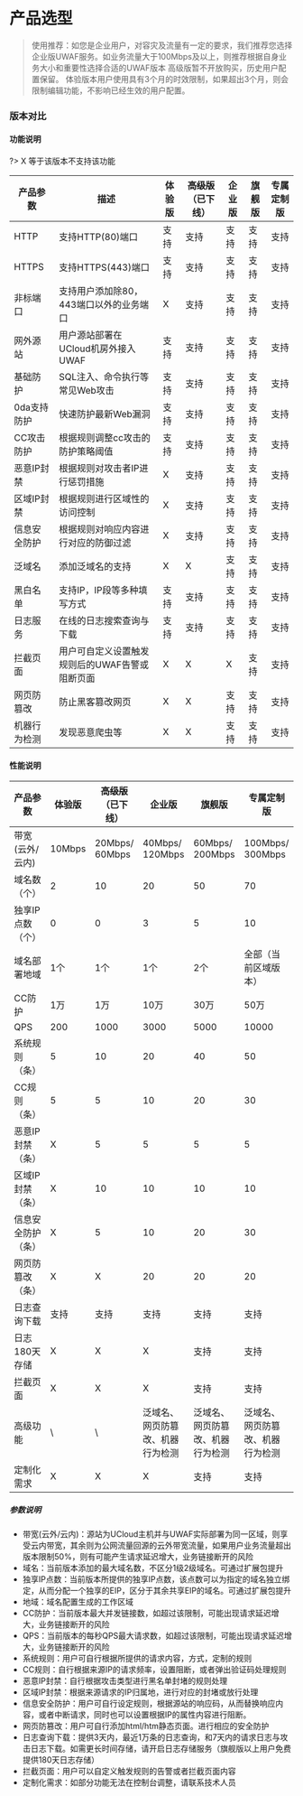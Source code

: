 

# 产品选型

> 使用推荐：如您是企业用户，对容灾及流量有一定的要求，我们推荐您选择企业版UWAF服务。如业务流量大于100Mbps及以上，则推荐根据自身业务大小和重要性选择合适的UWAF版本
> 高级版暂不开放购买，历史用户配置保留。
> 体验版本用户使用具有3个月的时效限制，如果超出3个月，则会限制编辑功能，不影响已经生效的用户配置。

### 版本对比
#### 功能说明
?> X 等于该版本不支持该功能

| 产品参数 | 描述 | 体验版 | ~~高级版~~（已下线） | 企业版 | 旗舰版 | 专属定制版 |
| --- | --- | --- | --- | --- | --- | --- |
| HTTP      | 支持HTTP(80)端口 | 支持 | 支持  | 支持 | 支持  | 支持  |
| HTTPS     | 支持HTTPS(443)端口 | 支持 | 支持  | 支持 | 支持  | 支持  |
| 非标端口 |	支持用户添加除80，443端口以外的业务端口| X | 支持  | 支持 | 支持  | 支持  |
| 网外源站 | 用户源站部署在UCloud机房外接入UWAF | 支持 | 支持  | 支持 | 支持  | 支持  |
| 基础防护 | SQL注入、命令执行等常见Web攻击 | 支持 | 支持  | 支持 | 支持  | 支持  |
| 0da支持防护 | 快速防护最新Web漏洞 | 支持 | 支持  | 支持 | 支持  | 支持  |
| CC攻击防护 | 根据规则调整cc攻击的防护策略阈值 | 支持 | 支持  | 支持 | 支持  | 支持  |
| 恶意IP封禁 | 根据规则对攻击者IP进行惩罚措施 | X | 支持  | 支持 | 支持  | 支持  |
| 区域IP封禁 | 根据规则进行区域性的访问控制 | X | 支持  | 支持 | 支持  | 支持  |
| 信息安全防护 | 根据规则对响应内容进行对应的防御过滤| X | 支持  | 支持 | 支持  | 支持  |
| 泛域名   | 添加泛域名的支持         | X | X  | 支持 | 支持  | 支持  |
| 黑白名单 | 支持IP，IP段等多种填写方式 | 支持 | 支持  | 支持 | 支持  | 支持  |
| 日志服务 | 在线的日志搜索查询与下载 | 支持 | 支持  | 支持 | 支持  | 支持  |
| 拦截页面 | 用户可自定义设置触发规则后的UWAF告警或阻断页面 | X | X  | X | 支持  | 支持  |
| 网页防篡改 | 防止黑客篡改网页 | X | X | 支持 | 支持  | 支持  |
| 机器行为检测 | 发现恶意爬虫等 | X | X | 支持 | 支持  | 支持  |


#### 性能说明

| 产品参数 | 体验版 | ~~高级版~~（已下线） | 企业版 | 旗舰版| 专属定制版 |
| --- | --- | --- | --- | --- | --- |
| 带宽<br>(云外/云内) | 10Mbps | 20Mbps/<br>60Mbps | 40Mbps/<br>120Mbps | 60Mbps/<br>200Mbps| 100Mbps/<br>300Mbps|
| 域名数（个）| 2 | 10 | 20 | 50 | 70 |
| 独享IP点数（个） | 0 | 0 | 3 | 5 | 10 |
| 域名部署地域 | 1个 | 1个 | 1个 | 2个| 全部（当前区域版本）|
| CC防护 | 1万 | 1万 | 10万 | 30万  | 50万 |
| QPS | 200 | 1000 | 3000 | 5000 | 10000 |
| 系统规则（条） | 5 | 10 | 20 | 40  | 50 |
| CC规则（条） | 5 | 5 | 10 | 20 | 30 |
| 恶意IP封禁（条） | X | 5 | 5 | 5 | 5  |
| 区域IP封禁（条） | X | 10 | 10  | 10  | 10 |
| 信息安全防护（条） | X | 5 | 10 | 20 | 30 |
| 网页防篡改（条） | X | X | 20 | 20 | 20 |
| 日志查询下载 | 支持 | 支持 | 支持  | 支持  | 支持  |
| 日志180天存储 | X | X | X | 支持 | 支持 |
| 拦截页面 | X | X | X | 支持 | 支持 |
| 高级功能  | \ | \ | 泛域名、网页防篡改、机器行为检测 | 泛域名、网页防篡改、机器行为检测 | 泛域名、网页防篡改、机器行为检测 |
| 定制化需求 | X | X | X | 支持 | 支持 |

##### 参数说明

* 带宽(云外/云内)：源站为UCloud主机并与UWAF实际部署为同一区域，则享受云内带宽，其余则为公网流量回源的云外带宽流量，如果用户业务流量超出版本限制50%，则有可能产生请求延迟增大，业务链接断开的风险
* 域名：当前版本添加的最大域名数，不区分1级2级域名。可通过扩展包提升
* 独享IP点数：当前版本所提供的独享IP点数，该点数可以为指定的域名独立绑定，从而分配一个独享的EIP，区分于其余共享EIP的域名。可通过扩展包提升
* 地域：域名配置生成的工作区域
* CC防护：当前版本最大并发链接数，如超过该限制，可能出现请求延迟增大，业务链接断开的风险
* QPS：当前版本的每秒QPS最大请求数，如超过该限制，可能出现请求延迟增大，业务链接断开的风险
* 系统规则：用户可自行根据所提供的请求内容，方式，定制的规则
* CC规则：自行根据来源IP的请求频率，设置阻断，或者弹出验证码处理规则
* 恶意IP封禁：自行根据攻击类型进行黑名单封堵的规则处理
* 区域IP封禁：根据来源请求的IP归属地，进行对应的封堵或放行处理
* 信息安全防护：用户可自行设定规则，根据源站的响应码，从而替换响应内容，或者中断请求，同时也可以设置根据IP的属性内容进行阻断。
* 网页防篡改：用户可自行添加html/htm静态页面。进行相应的安全防护
* 日志查询下载：提供3天内，最近1万条的日志查询，和7天内的请求日志与攻击日志下载。如需更长时间存储，请开启日志存储服务（旗舰版以上用户免费提供180天日志存储）
* 拦截页面：用户可以自定义触发规则的告警或者拦截页面内容
* 定制化需求：如部分功能无法在控制台调整，请联系技术人员

